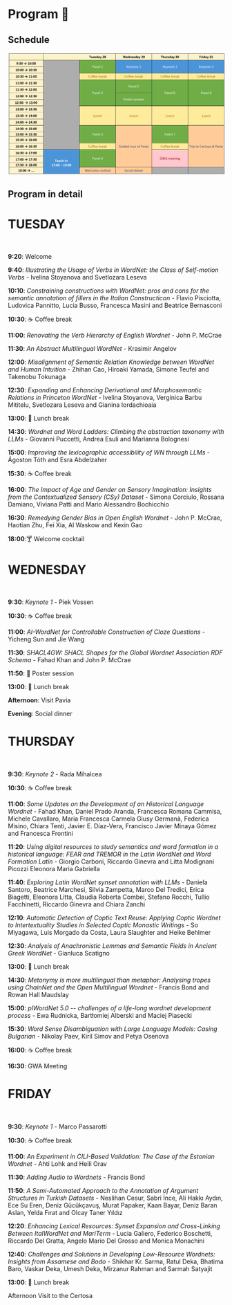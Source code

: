 # Program 📆

## Schedule
<img src="schedule.jpg">

## Program in detail

# TUESDAY
<br>

**9:20**: Welcome

**9:40**: *Illustrating the Usage of Verbs in WordNet: the Class of Self-motion Verbs* - Ivelina Stoyanova and Svetlozara Leseva

**10:10**: *Constraining constructions with WordNet: pros and cons for the semantic annotation of fillers in the Italian Constructicon* - Flavio Pisciotta, Ludovica Pannitto, Lucia Busso, Francesca Masini and Beatrice Bernasconi

**10:30**: ☕️ Coffee break

**11:00**: *Renovating the Verb Hierarchy of English Wordnet* -	John P. McCrae

**11:30**: *An Abstract Multilingual WordNet* -	Krasimir Angelov

**12:00**: *Misalignment of Semantic Relation Knowledge between WordNet and Human Intuition* - Zhihan Cao, Hiroaki Yamada, Simone Teufel and Takenobu Tokunaga

**12:30**: *Expanding and Enhancing Derivational and Morphosemantic Relations in Princeton WordNet* -	Ivelina Stoyanova, Verginica Barbu Mititelu, Svetlozara Leseva and Gianina Iordachioaia

**13:00**: 🍱 Lunch	break
			
**14:30**: *Wordnet and Word Ladders: Climbing the abstraction taxonomy with LLMs* - Giovanni Puccetti, Andrea Esuli and Marianna Bolognesi

**15:00**: *Improving the lexicographic accessibility of WN through LLMs* - Ágoston Tóth and Esra Abdelzaher

**15:30**: ☕️ Coffee break

**16:00**: *The Impact of Age and Gender on Sensory Imagination: Insights from the Contextualized Sensory (CSy) Dataset* - Simona Corciulo, Rossana Damiano, Viviana Patti and Mario Alessandro Bochicchio

**16:30**: *Remedying Gender Bias in Open English Wordnet* - John P. McCrae, Haotian Zhu, Fei Xia, Al Waskow and Kexin Gao

**18:00**:🍸 Welcome cocktail	

# WEDNESDAY
<br>

**9:30**: *Keynote 1*	- Piek Vossen

**10:30**: ☕️ Coffee break	

**11:00**: *AI-WordNet for Controllable Construction of Cloze Questions* - Yicheng Sun and Jie Wang

**11:30**: *SHACL4GW: SHACL Shapes for the Global Wordnet Association RDF Schema* - Fahad Khan and John P. McCrae

**11:50**: 📰 Poster session

**13:00**: 🍱 Lunch	break
		
**Afternoon**: Visit Pavia	

**Evening**: Social dinner

# THURSDAY
<br>

**9:30**: *Keynote 2* - Rada Mihalcea

**10:30**: ☕️ Coffee break	

**11:00**: *Some Updates on the Development of an Historical Language Wordnet* - Fahad Khan, Daniel Prado Aranda, Francesca Romana Cammisa, Michele Cavallaro, Maria Francesca Carmela Giusy Germanà, Federica Misino, Chiara Tenti, Javier E. Díaz-Vera, Francisco Javier Minaya Gómez and Francesca Frontini

**11:20**: *Using digital resources to study semantics and word formation in a historical language:  FEAR and TREMOR in the Latin WordNet and Word Formation Latin* - Giorgio Carboni, Riccardo Ginevra and Litta Modignani Picozzi Eleonora Maria Gabriella

**11:40**: *Exploring Latin WordNet synset annotation with LLMs* - Daniela Santoro, Beatrice Marchesi, Silvia Zampetta, Marco Del Tredici, Erica Biagetti, Eleonora Litta, Claudia Roberta Combei, Stefano Rocchi, Tullio Facchinetti, Riccardo Ginevra and Chiara Zanchi

**12:10**: *Automatic Detection of Coptic Text Reuse: Applying Coptic Wordnet to Intertextuality Studies in Selected Coptic Monastic Writings* - So Miyagawa, Luis Morgado da Costa, Laura Slaughter and Heike Behlmer

**12:30**: *Analysis of Anachronistic Lemmas and Semantic Fields in Ancient Greek WordNet* - Gianluca Scatigno

**13:00**: 🍱 Lunch	break
				
**14:30**: *Metonymy is more multilingual than metaphor: Analysing tropes using ChainNet and the Open Multilingual Wordnet* - Francis Bond and Rowan Hall Maudslay

**15:00**: *plWordNet 5.0 -- challenges of a life-long wordnet development process* -	Ewa Rudnicka, Bartłomiej Alberski and Maciej Piasecki

**15:30**: *Word Sense Disambiguation with Large Language Models: Casing Bulgarian* -	Nikolay Paev, Kiril Simov and Petya Osenova

**16:00**: ☕️ Coffee break	

**16:30**: GWA Meeting	

# FRIDAY
<br>

**9:30**: *Keynote 1* -	Marco Passarotti

**10:30**: ☕️ Coffee break	

**11:00**: *An Experiment in CILI-Based Validation: The Case of the Estonian Wordnet* -	Ahti Lohk and Heili Orav

**11:30**: *Adding Audio to Wordnets*	- Francis Bond

**11:50**: *A Semi-Automated Approach to the Annotation of Argument Structures in Turkish Datasets* -	Neslihan Cesur, Sabri İnce, Ali Hakkı Aydın, Ece Su Eren, Deniz Gücükçavuş, Murat Papaker, Kaan Bayar, Deniz Baran Aslan, Yelda Fırat and Olcay Taner Yıldız

**12:20**: *Enhancing Lexical Resources: Synset Expansion and Cross-Linking Between ItalWordNet and MariTerm* -	Lucia Galiero, Federico Boschetti, Riccardo Del Gratta, Angelo Mario Del Grosso and Monica Monachini

**12:40**: *Challenges and Solutions in Developing Low-Resource Wordnets: Insights from Assamese and Bodo* -	Shikhar Kr. Sarma, Ratul Deka, Bhatima Baro, Vaskar Deka, Umesh Deka, Mirzanur Rahman and Sarmah Satyajit

**13:00**: 🍱 Lunch	break		
		
Afternoon	Visit to the Certosa
